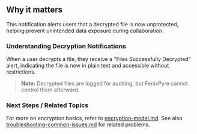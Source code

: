 
## Why it matters
This notification alerts users that a decrypted file is now unprotected, helping prevent unintended data exposure during collaboration.

### Understanding Decryption Notifications
When a user decrypts a file, they receive a "Files Successfully Decrypted" alert, indicating the file is now in plain text and accessible without restrictions.

<!-- IMG:     ./media/09-troubleshooting-&-faq/decryption-notification.png | Alt: Screenshot of decryption success notification -->

> **Note:** Decrypted files are logged for auditing, but FenixPyre cannot control them afterward.

### Next Steps / Related Topics
For more on encryption basics, refer to [encryption-model.md](../02-core-concepts/encryption-model.md). See also [troubleshooting-common-issues.md](./troubleshooting-common-issues.md) for related problems.